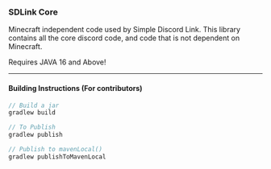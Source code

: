### SDLink Core

Minecraft independent code used by Simple Discord Link. This library contains all the core discord code, and code that is not
dependent on Minecraft.

Requires JAVA 16 and Above!

***

#### Building Instructions (For contributors)

```gradle
// Build a jar
gradlew build

// To Publish
gradlew publish

// Publish to mavenLocal()
gradlew publishToMavenLocal
```
